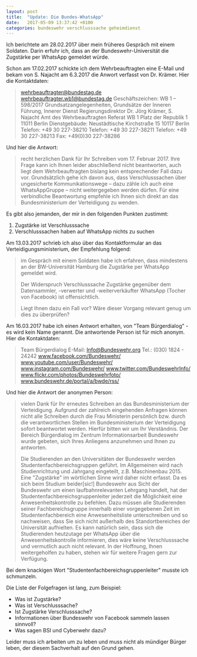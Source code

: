 ```yaml
---
layout: post
title:  "Update: Die Bundes-WhatsApp"
date:   2017-05-09 13:37:42 +0100
categories: bundeswehr verschlusssache geheimdienst
---
```


Ich berichtete am 28.02.2017 über mein früheres Gespräch mit einem Soldaten. Darin erfuhr ich, dass an der Bundeswehr-Universität die Zugstärke per WhatsApp gemeldet würde.

Schon am 17.02.2017 schickte ich dem Wehrbeauftragten eine E-Mail und bekam von S. Najacht am 6.3.2017 die Anwort verfasst von Dr. Krämer. Hier die Kontaktdaten:

> wehrbeauftragter@bundestag.de
> wehrbeauftragter.wb1@bundestag.de
> Geschäftszeichen: WB 1 – 598/2017
> Grundsatzangelegenheiten, Grundsätze der Inneren Führung, Innerer Dienst
> Regierungsdirektor Dr. Jörg Krämer, S. Najacht
> Amt des Wehrbeauftragten
> Referat WB 1
> Platz der Republik 1
> 11011 Berlin
> Dienstgebäude:
> Neustädtische Kirchstraße 15
> 10117 Berlin
> Telefon: +49 30 227-38210
> Telefon: +49 30 227-38211
> Telefon: +49 30 227-38213
> Fax: +49(0)30 227-38286

Und hier die Antwort:

> recht herzlichen Dank für Ihr Schreiben vom 17. Februar 2017.
> Ihre Frage kann ich Ihnen leider abschließend nicht beantworten, auch liegt dem Wehrbeauftragten bislang kein entsprechender Fall dazu vor. Grundsätzlich gehe ich davon aus, dass Verschlusssachen über ungesicherte Kommunikationswege – dazu zähle ich auch eine WhatsAppGruppe – nicht weitergegeben werden dürfen. Für eine verbindliche Beantwortung empfehle ich Ihnen sich direkt an das Bundesministerium der Verteidigung zu wenden.

Es gibt also jemanden, der mir in den folgenden Punkten zustimmt:
1. Zugstärke ist Verschlusssache
2. Verschlusssachen haben auf WhatsApp nichts zu suchen

Am 13.03.2017 schrieb ich also über das Kontaktformular an das Verteidigungsministerium, der Empfehlung folgend: 

> im Gespräch mit einem Soldaten habe ich erfahren, dass mindestens an der BW-Universität Hamburg die Zugstärke per WhatsApp gemeldet wird.
>
> Der Widerspruch Verschlusssache Zugstärke gegenüber dem Datensammler, -verwerter und -weiterverkäufter WhatsApp (Tocher von Facebook) ist offensichtlich.
>
> Liegt Ihnen dazu ein Fall vor? Wäre dieser Vorgang relevant genug um dies zu überprüfen?

Am 16.03.2017 habe ich einen Antwort erhalten, von "Team Bürgerdialog" - es wird kein Name genannt. Die antwortende Person ist für mich anonym. Hier die Kontaktdaten:

> Team Bürgerdialog
> E-Mail: Info@Bundeswehr.org
> Tel.: (030) 1824 - 24242
> www.facebook.com/Bundeswehr/
> www.youtube.com/user/Bundeswehr/
> www.instagram.com/Bundeswehr/
> www.twitter.com/BundeswehrInfo/
> www.flickr.com/photos/Bundeswehrfoto/
> www.bundeswehr.de/portal/a/bwde/rss/

Und hier die Antwort der anonymen Person:

> vielen Dank für Ihr erneutes Schreiben an das Bundesministerium der Verteidigung. Aufgrund der zahlreich eingehenden Anfragen können nicht alle Schreiben durch die Frau Ministerin persönlich bzw. durch die verantwortlichen Stellen im Bundesministerium der Verteidigung sofort beantwortet werden. Hierfür bitten wir um Ihr Verständnis. Der Bereich Bürgerdialog im Zentrum Informationsarbeit Bundeswehr wurde gebeten, sich Ihres Anliegens anzunehmen und Ihnen zu antworten.
>
> Die Studierenden an den Universitäten der Bundeswehr werden Studentenfachbereichsgruppen geführt. Im Allgemeinen wird nach Studienrichtung und Jahrgang eingeteilt, z.B. Maschinenbau 2015. Eine "Zugstärke" im wörtlichen Sinne wird daher nicht erfasst. Da es sich beim Studium beider[sic!] Bundeswehr aus Sicht der Bundeswehr um einen laufbahnrelevanten Lehrgang handelt, hat der Studentenfachbereichsgruppenleiter jederzeit die Möglichkeit eine Anwesenheitskontrolle zu befehlen. Dazu müssen alle Studierenden seiner Fachbereichsgruppe innerhalb einer vorgegebenen Zeit im Studentenfachbereich eine Anwesenheitsliste unterschreiben und so nachweisen, dass Sie sich nicht außerhalb des Standortbereiches der Universität aufhielten. Es kann natürlich sein, dass sich die Studierenden heutzutage per WhatsApp über die Anwesenheitskontrolle informieren, dies wäre keine Verschlusssache und vermutlich auch nicht relevant.
In der Hoffnung, Ihnen weitergeholfen zu haben, stehen wir für weitere Fragen gern zur Verfügung.

Bei dem knackigen Wort "Studentenfachbereichsgruppenleiter" musste ich schmunzeln.

Die Liste der Folgefragen ist lang, zum Beispiel:
* Was ist Zugstärke?
* Was ist Verschlusssache?
* Ist Zugstärke Verschlusssache?
* Informationen über Bundeswehr von Facebook sammeln lassen sinnvoll?
* Was sagen BSI und Cyberwehr dazu?

Leider muss ich arbeiten um zu leben und muss nicht als mündiger Bürger leben, der diesem Sachverhalt auf den Grund gehen.